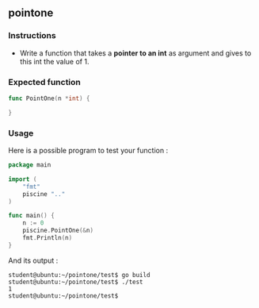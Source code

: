 ## pointone

### Instructions

- Write a function that takes a **pointer to an int** as argument and gives to this int the value of 1.

### Expected function

```go
func PointOne(n *int) {

}
```

### Usage

Here is a possible program to test your function :

```go
package main

import (
	"fmt"
	piscine ".."
)

func main() {
	n := 0
	piscine.PointOne(&n)
	fmt.Println(n)
}
```

And its output :

```console
student@ubuntu:~/pointone/test$ go build
student@ubuntu:~/pointone/test$ ./test
1
student@ubuntu:~/pointone/test$
```
